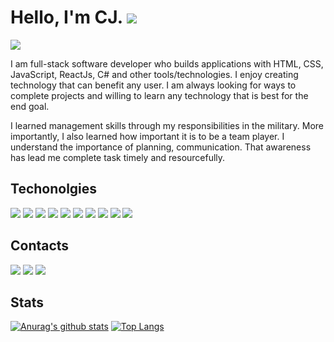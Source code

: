 # Hello, I'm CJ. ![](https://www.animatedimages.org/data/media/1645/animated-waving-image-0022.gif)

![](https://user-images.githubusercontent.com/38992646/104315081-69ba7b80-54a8-11eb-91e9-68650adf1788.png)

I am full-stack software developer who builds applications with HTML, CSS, JavaScript, ReactJs, C# and other tools/technologies. I enjoy creating technology that can benefit any user. I am always looking for ways to complete projects and willing to learn any technology that is best for the end goal. 

I learned management skills through my responsibilities in the military. More importantly, I also learned how important it is to be a team player. I understand the importance of planning, communication. That awareness has lead me complete task timely and resourcefully.

## Techonolgies
![](https://img.shields.io/badge/C%23-239120l?style=for-the-badge&logo=c-sharp&logoColor=white&color=651D22)
![](https://img.shields.io/badge/REACT-informational?style=for-the-badge&logo=react&logoColor=white&color=B38D8D)
![](https://img.shields.io/badge/.NET-5C2D91?style=for-the-badge&logo=.net&logoColor=white&color=B28A5F)
![](https://img.shields.io/badge/HTML-239120?style=for-the-badge&logo=html5&logoColor=white&color=651D22)
![](https://img.shields.io/badge/CSS-239120?style=for-the-badge&logo=css3&logoColor=white&color=B38D8D)
![](https://img.shields.io/badge/JavaScript-F7DF1E?style=for-the-badge&logo=javascript&logoColor=white&color=B28A5F)
![](https://img.shields.io/badge/Bootstrap-563D7C?style=for-the-badge&logo=bootstrap&logoColor=white&color=651D22)
![](https://img.shields.io/badge/Material--UI-0081CB?style=for-the-badge&logo=material-ui&logoColor=white&color=B38D8D)
![](https://img.shields.io/badg/MySQL-00000F/JavaScript-F7DF1Estyle=for-the-badge&logo=mysql&logoColor=white&color=B28A5F)
![](https://img.shields.io/badge/Microsoft_Azure-0089D6?style=for-the-badge&logo=microsoft-azure&logoColor=white&color=651D22)


## Contacts
[![](https://img.shields.io/badge/Gmail-D14836?style=for-the-badge&logo=gmail&logoColor=white)](mailto:corneliaj91.com?subject=[GitHub]%20Source%20Han%20Sans)
[![](https://img.shields.io/badge/LinkedIn-0077B5?style=for-the-badge&logo=linkedin&logoColor=white)](https://www.linkedin.com/in/cornelia-johnson-cs/)
[![](https://img.shields.io/badge/Portfolio-100000?style=for-the-badge&logo=github&logoColor=white)](https://corneliajohnson.github.io./)

## Stats
[![Anurag's github stats](https://github-readme-stats.vercel.app/api?username=corneliajohnson&title_color=651D22&text_color=B38D8D)](https://github.com/corneliajohnson/github-readme-stats)
[![Top Langs](https://github-readme-stats.vercel.app/api/top-langs/?username=corneliajohnson&layout=compact&title_color=651D22&text_color=B38D8D)](https://github.com/corneliajohnson/github-readme-stats)
